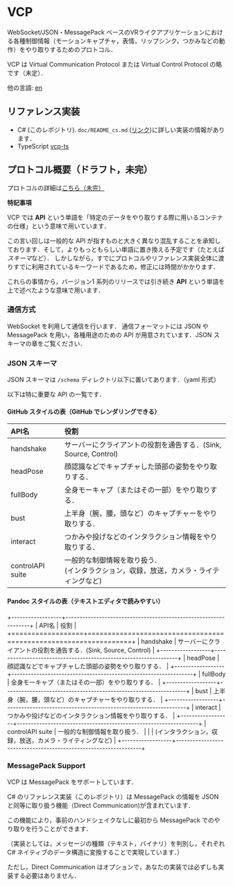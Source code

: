 # VCP

WebSocket/JSON・MessagePack ベースのVRライクアプリケーションにおける各種制御情報（モーションキャプチャ，表情，リップシンク，つかみなどの動作）をやり取りするためのプロトコル．

VCP は Virtual Communication Protocol または Virtual Control Protocol の略です（未定）．

他の言語: [en](README.md)

## リファレンス実装
- C# (このレポジトリ). `doc/README_cs.md` ([リンク](doc/README_cs.md))に詳しい実装の情報があります．
- TypeScript [vcp-ts](github.com/ryu-raptor/vcp-ts)

## プロトコル概要（ドラフト，未完）
プロトコルの詳細は[こちら（未完）](doc/ProtocolSpec.md)

**特記事項**

VCP では **API** という単語を「特定のデータをやり取りする際に用いるコンテナの仕様」という意味で用いています．

この言い回しは一般的な API が指すものと大きく異なり混乱することを承知しております．そして，よりもっともらしい単語に置き換える予定です（たとえば*スキーマ*など）．
しかしながら，すでにプロトコルやリファレンス実装全体に渡りすでに利用されているキーワードであるため，修正には時間がかかります．

これらの事情から，バージョン1 系列のリリースでは引き続き **API** という単語を上で述べたような意味で用います．

### 通信方式
WebSocket を利用して通信を行います．
通信フォーマットには JSON や MessagePack を用い，各種用途のための API が用意されています．JSON スキーマの章をご覧ください．

### JSON スキーマ
JSON スキーマは `/schema` ディレクトリ以下に置いてあります．（yaml 形式）

以下は特に重要な API の一覧です．

#### GitHub スタイルの表（GitHub でレンダリングできる）
| API名            | 役割                                                                                     |
|:-----------------|:-----------------------------------------------------------------------------------------|
| handshake        | サーバーにクライアントの役割を通告する．(Sink, Source, Control)                          |
| headPose         | 顔認識などでキャプチャした頭部の姿勢をやり取りする．                                     |
| fullBody         | 全身モーキャプ（またはその一部）をやり取りする．                                         |
| bust             | 上半身（腕，腰，頭など）のキャプチャーをやり取りする．                                   |
| interact         | つかみや投げなどのインタラクション情報をやり取りする．                                   |
| controlAPI suite | 一般的な制御情報を取り扱う．<br>(インタラクション，収録，放送，カメラ・ライティングなど) |


#### Pandoc スタイルの表（テキストエディタで読みやすい）
+------------------+-----------------------------------------------------------------+
| API名            | 役割                                                            |
+==================+=================================================================+
| handshake        | サーバーにクライアントの役割を通告する．(Sink, Source, Control) |
+------------------+-----------------------------------------------------------------+
| headPose         | 顔認識などでキャプチャした頭部の姿勢をやり取りする．            |
+------------------+-----------------------------------------------------------------+
| fullBody         | 全身モーキャプ（またはその一部）をやり取りする．                |
+------------------+-----------------------------------------------------------------+
| bust             | 上半身（腕，腰，頭など）のキャプチャーをやり取りする．          |
+------------------+-----------------------------------------------------------------+
| interact         | つかみや投げなどのインタラクション情報をやり取りする．          |
+------------------+-----------------------------------------------------------------+
| controlAPI suite | 一般的な制御情報を取り扱う．                                    |
|                  | (インタラクション，収録，放送，カメラ・ライティングなど)        |
+------------------+-----------------------------------------------------------------+

### MessagePack Support
VCP は MessagePack をサポートしています．

C# のリファレンス実装（このレポジトリ）は MessagePack の情報を JSON と同等に取り扱う機能（Direct Communication)が含まれています．

この機能により，事前のハンドシェイクなしに最初から MessagePack でのやり取りを行うことができます．

（実装としては，メッセージの種類（テキスト，バイナリ）を判別し，それぞれ C# ネイティブのデータ構造に変換することで実現しています．）

ただし，Direct Communication はオプションで，あなたの実装では必ずしも実装する必要はありません．

